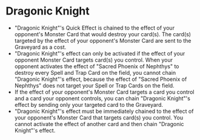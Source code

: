 # Dragonic Knight

*   "Dragonic Knight"'s Quick Effect is chained to the effect of your opponent's Monster Card that would destroy your card(s). The card(s) targeted by the effect of your opponent's Monster Card are sent to the Graveyard as a cost.
*   "Dragonic Knight"'s effect can only be activated if the effect of your opponent Monster Card targets card(s) you control. When your opponent activates the effect of "Sacred Phoenix of Nephthys" to destroy every Spell and Trap Card on the field, you cannot chain "Dragonic Knight"'s effect, because the effect of "Sacred Phoenix of Nephthys" does not target your Spell or Trap Cards on the field.
*   If the effect of your opponent's Monster Card targets a card you control and a card your opponent controls, you can chain "Dragonic Knight"'s effect by sending only your targeted card to the Graveyard.
*   "Dragonic Knight"'s effect must be immediately chained to the effect of your opponent's Monster Card that targets card(s) you control. You cannot activate the effect of another card and then chain "Dragonic Knight"'s effect.
